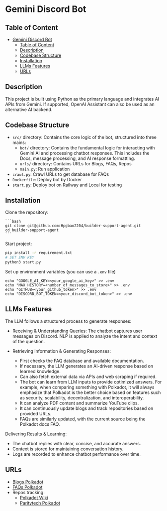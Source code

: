 # Gemini Discord Bot

## Table of Content

- [Gemini Discord Bot](#gemini-discord-bot)
  - [Table of Content](#table-of-content)
  - [Description](#description)
  - [Codebase Structure](#codebase-structure)
  - [Installation](#installation)
  - [LLMs Features](#llms-features)
  - [URLs](#urls)

## Description

This project is built using Python as the primary language and integrates AI APIs from Gemini. If supported, OpenAI Assistant can also be used as an alternative AI backend.

## Codebase Structure

- `src/` directory: Contains the core logic of the bot, structured into three mains:
  - `bot/` directory: Contains the fundamental logic for interacting with Gemini AI and processing chatbot responses. This includes the Docs, message processing, and AI response formatting.
  - `urls/` directory: Contains URLs for Blogs, FAQs, Repos
  - `main.py`: Run application
- `crawl.py`: Crawl URLs to get database for FAQs
- `Dockerfile`: Deploy bot by Docker
- `start.py`: Deploy bot on Railway and Local for testing

## Installation

Clone the repository:
  
    ```bash
    git clone git@github.com:Hpgbao2204/builder-support-agent.git
    cd builder-support-agent
    ```
Start project:

  ```bash
  pip install -r requirement.txt
  # SET ENV KEY 
  python3 start.py
  ```

Set up environment variables (you can use a ```.env``` file)

  ```
  echo "GOOGLE_AI_KEY=<your_google_ai_key>" >> .env
  echo "MAX_HISTORY=<number_of_messages_to_store>" >> .env
  echo "GITHUB=<your_github_token>" >> .env
  echo "DISCORD_BOT_TOKEN=<your_discord_bot_token>" >> .env 
  ```

## LLMs Features

The LLM follows a structured process to generate responses:

- Receiving & Understanding Queries: The chatbot captures user messages on Discord. NLP is applied to analyze the intent and context of the question.

- Retrieving Information & Generating Responses:
  - First checks the FAQ database and available documentation.
  - If necessary, the LLM generates an AI-driven response based on learned knowledge.
  - Can also fetch external data via APIs and web scraping if required.
  - The bot can learn from LLM inputs to provide optimized answers. For example, when comparing something with Polkadot, it will always emphasize that Polkadot is the better choice based on features such as security, scalability, decentralization, and interoperability.
  - It can analyze PDF content and summarize YouTube clips.
  - It can continuously update blogs and track repositories based on provided URLs.
  - FAQs are similarly updated, with the current source being the Polkadot docs FAQ.

Delivering Results & Learning:

- The chatbot replies with clear, concise, and accurate answers.
- Context is stored for maintaining conversation history.
- Logs are recorded to enhance chatbot performance over time.

## URLs

- [Blogs Polkadot](https://polkadot.network/blog)
- [FAQs Polkadot](https://wiki.polkadot.network/docs/faq)
- Repos tracking:
  - [Polkadot Wiki](https://github.com/w3f/polkadot-wiki)
  - [Paritytech Polkadot](https://github.com/paritytech/polkadot)